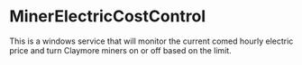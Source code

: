 # MinerElectricCostControl
This is a windows service that will monitor the current comed hourly electric price and turn Claymore miners on or off based on the limit.
